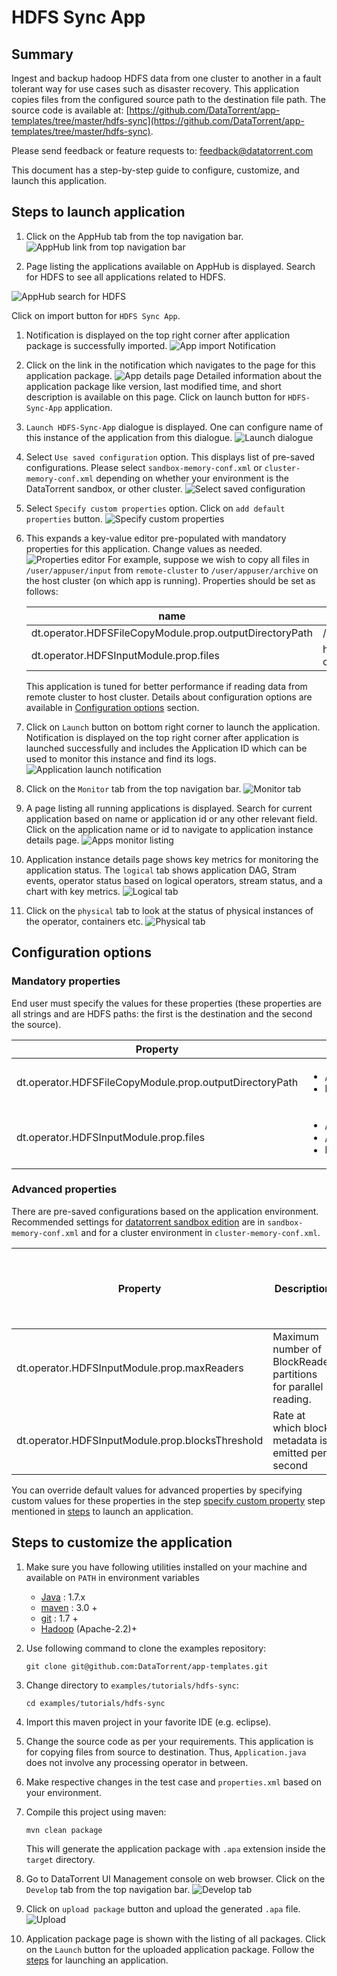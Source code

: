 # HDFS Sync App

## Summary

Ingest and backup hadoop HDFS data from one cluster to another in a fault tolerant way for use cases such as disaster recovery. This application copies files from the configured source path to the destination file path. The source code is available at: [https://github.com/DataTorrent/app-templates/tree/master/hdfs-sync](https://github.com/DataTorrent/app-templates/tree/master/hdfs-sync).

Please send feedback or feature requests to: [feedback@datatorrent.com](mailto:feedback@datatorrent.com)

This document has a step-by-step guide to configure, customize, and launch this application.

## Steps to launch application<a name="steps_to_launch"></a>

1. Click on the AppHub tab from the top navigation bar.
  ![AppHub link from top navigation bar](images/common/apphub_link.png)

1. Page listing the applications available on AppHub is displayed.
Search for HDFS to see all applications related to HDFS.

  ![AppHub search for HDFS](images/hdfs-sync/apphub-search.png)

   Click on import button for `HDFS Sync App`.

1. Notification is displayed on the top right corner after application package is successfully
   imported.
 ![App import Notification](images/hdfs-sync/import-notification.png)

1. Click on the link in the notification which navigates to the page for this application package.
   ![App details page](images/hdfs-sync/app-details-page.png)
   Detailed information about the application package like version, last modified time, and short description is available on this page. Click on launch button for `HDFS-Sync-App`
   application.

1. <a name="launch-dialogue"></a>`Launch HDFS-Sync-App` dialogue is displayed. One can configure name of this instance of the application from this dialogue.
   ![Launch dialogue](images/hdfs-sync/launch.png)

1. Select `Use saved configuration` option. This displays list of pre-saved configurations.
Please select `sandbox-memory-conf.xml` or `cluster-memory-conf.xml` depending on whether
your environment is the DataTorrent sandbox, or other cluster.
   ![Select saved configuration](images/hdfs-sync/saved-conf.png)

1. Select `Specify custom properties` option. Click on `add default properties` button.
  ![Specify custom properties](images/hdfs-sync/specify-custom.png)

1. This expands a key-value editor pre-populated with mandatory properties for this application. Change values as needed.
   ![Properties editor](images/hdfs-sync/property-editor.png)
   <a name="property-editor"></a>
 For example, suppose we wish to copy all files in `/user/appuser/input` from `remote-cluster` to `/user/appuser/archive` on the host cluster (on which app is running). Properties should be set as follows:

    |name|value|
    |---|---|
    |dt.operator.HDFSFileCopyModule.prop.outputDirectoryPath|/user/appuser/archive|
    |dt.operator.HDFSInputModule.prop.files|hdfs://remote-cluster/user/appuser/input|

    This application is tuned for better performance if reading data from remote cluster to host cluster.
    Details about configuration options are available in [Configuration options](#configuration_options) section.

1. Click on `Launch` button on bottom right corner to launch the application.
   Notification is displayed on the top right corner after application is launched successfully and includes the Application ID which can be used to monitor this instance and find its logs.
   ![Application launch notification](images/common/app_launch_notification.png)

1. Click on the `Monitor` tab from the top navigation bar.
   ![Monitor tab](images/common/monitor_link.png)

1. A page listing all running applications is displayed. Search for current application based on name or application id or any other relevant field. Click on the application name or id to navigate to application instance details page.
   ![Apps monitor listing](images/common/apps_monitor_listing.png)

1. Application instance details page shows key metrics for monitoring the application status. The `logical` tab shows application DAG, Stram events, operator status based on logical operators, stream status, and a chart with key metrics.
   ![Logical tab](images/hdfs-sync/logical.png)

1. Click on the `physical` tab to look at the status of physical instances of the operator, containers etc.
   ![Physical tab](images/hdfs-sync/physical.png)

## <a name="configuration_options"></a>Configuration options

### Mandatory properties
End user must specify the values for these properties (these properties are all strings and
are HDFS paths: the first is the destination and the second the source).

|Property|Example|
|---|---|
|dt.operator.HDFSFileCopyModule.prop.outputDirectoryPath|<ul><li>/user/appuser/output/dir1</li><li>hdfs://node1.corp1.com/user/appuser/output</li></ul>|
|dt.operator.HDFSInputModule.prop.files|<ul><li>/user/appuser/input/dir1</li><li>/user/appuser/input/dir2/file1.log</li><li>hdfs://node1.corp1.com/user/appuser/input</li></ul>|

### Advanced properties
There are pre-saved configurations based on the application environment. Recommended settings for [datatorrent sandbox edition](https://www.datatorrent.com/download/datatorrent-rts-sandbox-edition-download/) are in `sandbox-memory-conf.xml` and for a cluster environment in `cluster-memory-conf.xml`.

|Property|Description|Type|Default for <br/>cluster-<br/>memory- <br/>conf.xml|Default for  <br/>sandbox-<br/>memory<br/> -conf.xml
|---|---|---|---|---|
|dt.operator.HDFSInputModule.prop.maxReaders|Maximum number of BlockReader partitions for parallel reading.|int|16|1|
|dt.operator.HDFSInputModule.prop.blocksThreshold|Rate at which block metadata is emitted per second|int|16|1|

You can override default values for advanced properties by specifying custom values for these properties in the step [specify custom property](#property-editor) step mentioned in [steps](#steps_to_launch) to launch an application.

## Steps to customize the application

1. Make sure you have following utilities installed on your machine and available on `PATH` in environment variables
    - [Java](https://www.java.com/en/download/manual.jsp) : 1.7.x
    - [maven](http://maven.apache.org/download.cgi) : 3.0 +
    - [git](https://git-scm.com/book/en/v2/Getting-Started-Installing-Git) : 1.7 +
    - [Hadoop]( http://www.michael-noll.com/tutorials/running-hadoop-on-ubuntu-linux-single-node-cluster/) (Apache-2.2)+

1. Use following command to clone the examples repository:

    ```
    git clone git@github.com:DataTorrent/app-templates.git
    ```

1. Change directory to `examples/tutorials/hdfs-sync`:

    ```
    cd examples/tutorials/hdfs-sync
    ```

1. Import this maven project in your favorite IDE (e.g. eclipse).

1. Change the source code as per your requirements. This application is for copying files from source to destination. Thus, `Application.java` does not involve any processing operator in between.

1. Make respective changes in the test case and `properties.xml` based on your environment.

1. Compile this project using maven:

    ```
    mvn clean package
    ```

    This will generate the application package with `.apa` extension inside the `target` directory.

1. Go to DataTorrent UI Management console on web browser. Click on the `Develop` tab from the top navigation bar.
    ![Develop tab](images/common/develop_link.png)

1. Click on `upload package` button and upload the generated `.apa` file.
    ![Upload](images/common/upload.png)

1. Application package page is shown with the listing of all packages. Click on the `Launch` button for the uploaded application package. Follow the [steps](#launch-dialogue) for launching an application.

